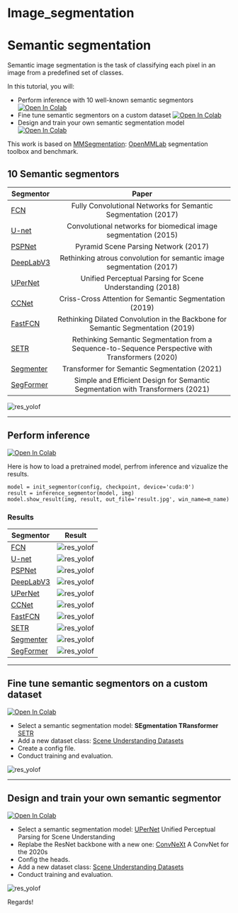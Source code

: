 # Image_segmentation
#  Semantic segmentation

Semantic image segmentation is the task of classifying each pixel in an image from a predefined set of classes.

In this tutorial, you will:
- Perform inference with 10 well-known semantic segmentors <a href="https://colab.research.google.com/drive/1WJtghM5munkksP2CZQ90fiVTYkSL3e3S?usp=sharing" target="_parent"><img src="https://colab.research.google.com/assets/colab-badge.svg" alt="Open In Colab"/></a>
- Fine tune semantic segmentors on a custom dataset <a href="https://colab.research.google.com/drive/1e6QgCHvfcm54pSSv0Cf4GiUlpNPXoMxv?usp=sharing" target="_parent"><img src="https://colab.research.google.com/assets/colab-badge.svg" alt="Open In Colab"/></a>
- Design and train your own semantic segmentation model <a href="https://colab.research.google.com/drive/1EX9uUhikpWkgO-E0Eews0mJaDPbQp6yl?usp=sharing" target="_parent"><img src="https://colab.research.google.com/assets/colab-badge.svg" alt="Open In Colab"/></a>




This work is based on [MMSegmentation](https://github.com/open-mmlab/mmsegmentation): [OpenMMLab](https://github.com/open-mmlab) segmentation toolbox and benchmark.


## 10 Semantic segmentors

| Segmentor     | Paper         |
| ------------- |:-------------:|
| [FCN](https://arxiv.org/abs/1411.4038)    | Fully Convolutional Networks for Semantic Segmentation (2017)
| [U-net](https://arxiv.org/abs/1505.04597)    | Convolutional networks for biomedical image segmentation (2015)
| [PSPNet](https://arxiv.org/abs/1612.01105)    | Pyramid Scene Parsing Network (2017)
| [DeepLabV3](https://arxiv.org/abs/1706.05587)    | Rethinking atrous convolution for semantic image segmentation (2017)
| [UPerNet](https://arxiv.org/pdf/1807.10221.pdf)    | Unified Perceptual Parsing for Scene Understanding (2018)
| [CCNet](https://arxiv.org/abs/1811.11721)    | Criss-Cross Attention for Semantic Segmentation (2019)
| [FastFCN](https://arxiv.org/abs/1903.11816)    | Rethinking Dilated Convolution in the Backbone for Semantic Segmentation (2019)
| [SETR](https://arxiv.org/abs/2012.15840)    | Rethinking Semantic Segmentation from a Sequence-to-Sequence Perspective with Transformers (2020)
| [Segmenter](https://arxiv.org/abs/2105.05633)    | Transformer for Semantic Segmentation (2021)
| [SegFormer](https://arxiv.org/abs/2105.15203)    | Simple and Efficient Design for Semantic Segmentation with Transformers (2021)

![res_yolof](https://github.com/open-mmlab/mmsegmentation/raw/master/resources/seg_demo.gif)

-----

## Perform inference 

<a href="https://colab.research.google.com/drive/1WJtghM5munkksP2CZQ90fiVTYkSL3e3S?usp=sharing" target="_parent"><img src="https://colab.research.google.com/assets/colab-badge.svg" alt="Open In Colab"/></a>

Here is how to load a pretrained model, perfrom inference and vizualize the results.

```
model = init_segmentor(config, checkpoint, device='cuda:0')
result = inference_segmentor(model, img)
model.show_result(img, result, out_file='result.jpg', win_name=m_name)
```

### Results

| Segmentor     | Result         |
| ------------- |:-------------:|
| [FCN](https://arxiv.org/abs/1411.4038)    | ![res_yolof](images/fcn.png)
| [U-net](https://arxiv.org/abs/1505.04597)    | ![res_yolof](images/unet.png)
| [PSPNet](https://arxiv.org/abs/1612.01105)    | ![res_yolof](images/pspnet.png)
| [DeepLabV3](https://arxiv.org/abs/1706.05587)    | ![res_yolof](images/deeplab.png)
| [UPerNet](https://arxiv.org/pdf/1807.10221.pdf)    | ![res_yolof](images/upernet.png)
| [CCNet](https://arxiv.org/abs/1811.11721)    | ![res_yolof](images/ccnet.png)
| [FastFCN](https://arxiv.org/abs/1903.11816)    | ![res_yolof](images/fastfcn.png)
| [SETR](https://arxiv.org/abs/2012.15840)    | ![res_yolof](images/setr.png)
| [Segmenter](https://arxiv.org/abs/2105.05633)    | ![res_yolof](images/segmenter.png)
| [SegFormer](https://arxiv.org/abs/2105.15203)    | ![res_yolof](images/segformer.png)



-----

## Fine tune semantic segmentors on a custom dataset

<a href="https://colab.research.google.com/drive/1e6QgCHvfcm54pSSv0Cf4GiUlpNPXoMxv?usp=sharing" target="_parent"><img src="https://colab.research.google.com/assets/colab-badge.svg" alt="Open In Colab"/></a>

- Select a semantic segmentation model: **SEgmentation TRansformer** [SETR](https://arxiv.org/abs/2012.15840)
- Add a new dataset class: [Scene Understanding Datasets](http://dags.stanford.edu/projects/scenedataset.html)
- Create a config file.
- Conduct training and evaluation.

![res_yolof](images/setr_arch.png)


-----

## Design and train your own semantic segmentor

<a href="https://colab.research.google.com/drive/1EX9uUhikpWkgO-E0Eews0mJaDPbQp6yl?usp=sharing" target="_parent"><img src="https://colab.research.google.com/assets/colab-badge.svg" alt="Open In Colab"/></a>

- Select a semantic segmentation model: [UPerNet](https://arxiv.org/pdf/1807.10221.pdf) Unified Perceptual Parsing for Scene Understanding
- Replabe the ResNet backbone with a new one: [ConvNeXt](https://arxiv.org/pdf/2201.03545.pdf) A ConvNet for the 2020s
- Config the heads.
- Add a new dataset class: [Scene Understanding Datasets](http://dags.stanford.edu/projects/scenedataset.html)
- Conduct training and evaluation.

![res_yolof](images/convnext.png)

Regards! 
